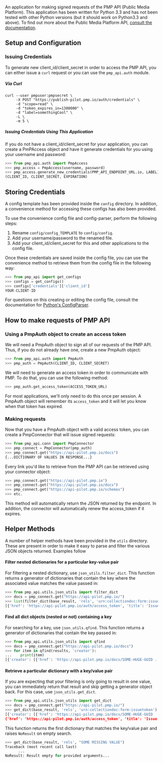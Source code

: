 An application for making signed requests of the PMP API (Public Media Platform). This application has been written for Python 3.3 and has not been tested with other Python versions (but it should work on Python3.3 and above). To find out more about the Public Media Platform API, [consult the documentation](https://github.com/publicmediaplatform/pmpdocs/wiki).

## Setup and Configuration

### Issuing Credentials

To generate new client_id/client_secret in order to access the PMP API, you can either issue a `curl` request or you can use the `pmp_api.auth` module.

##### Via Curl

```
curl --user pmpuser:pmpsecret \
     -X POST "https://publish-pilot.pmp.io/auth/credentials" \
     -d "scope=read" \
     -d "token_expires_in=1380000" \
     -d "label=somethingCool" \
     -L \
     -m 5 \
```
##### Issuing Credentials Using This Application

If you do not have a client_id/client_secret for your application, you can create a PmPAccess object and have it generate credentials for you using your username and password:

```python
>>> from pmp_api.auth import PmpAccess
>>> pmp_access = PmpAccess(username, password)
>>> pmp_access.generate_new_credentials(PMP_API_ENDPOINT_URL.io, LABEL)
(CLIENT_ID, CLIENT_SECRET, EXPIRATION)
```

## Storing Credentials

A config template has been provided inside the `config` directory. In addition, a convenience method for accessing these configs has also been provided. 

To use the convenience config file and config-parser, perform the following steps:

1. Rename `config/config_TEMPLATE` to `config/config`.
2. Add your username/password to the renamed file.
3. Add your client_id/client_secret for this and other applications to the config file. 

Once these credentials are saved inside the config file, you can use the convenience method to retrieve them from the config file in the following way:

```python
>>> from pmp_api import get_configs
>>> configs = get_configs()
>>> configs['credentials']['client_id']
YOUR-CLIENT-ID
```

For questions on this creating or editing the config file, consult the documentation for [Python's ConfigParser](https://docs.python.org/3/library/configparser.html).

## How to make requests of PMP API

### Using a PmpAuth object to create an access token

We will need a PmpAuth object to sign all of our requests of the PMP API. Thus, if you do not already have one, create a new PmpAuth object:
```python
>>> from pmp_api.auth import PmpAuth
>>> pmp_auth = PmpAuth(CLIENT_ID, CLIENT_SECRET)
```

We will need to generate an access token in order to communicate with PMP. To do that, you can use the following method:
```python
>>> pmp_auth.get_access_token(ACCESS_TOKEN_URL)
```

For most applications, we'll only need to do this once per session. A PmpAuth object will remember its `access_token` and it will let you know when that token has expired. 

### Making requests
Now that you have a PmpAuth object with a valid access token, you can create a PmpConnector that will issue signed requests:

```python
>>> from pmp_api.conn import PmpConnector
>>> pmp_connect = PmpConnector(pmp_auth)
>>> pmp_connect.get("https://api-pilot.pmp.io/docs")
{...DICTIONARY OF VALUES IN RESPONSE...}
```

Every link you'd like to retrieve from the PMP API can be retrieved using your connector object:
```python
>>> pmp_connect.get("https://api-pilot.pmp.io")
>>> pmp_connect.get("https://api-pilot.pmp.io/docs")
>>> pmp_connect.get("https://api-pilot.pmp.io/schemas")
>>> etc.
```

This method will automatically return the JSON returned by the endpoint. In addition, the connector will automatically renew the access_token if it expires.


## Helper Methods

A number of helper methods have been provided in the `utils` directory. These are present in order to make it easy to parse and filter the various JSON objects returned. Examples follow

#### Filter nested dictionaries for a particular key-value pair

For filtering a nested dictionary, use `json_utils.filter_dict`. This function returns a generator of dictionaries that contain the key where the associated value matches the value passed in:

```python
>>> from pmp_api.utils.json_utils import filter_dict
>>> docs = pmp_connect.get("https://api-pilot.pmp.io/")
>>> list(filter_dict(base_result, 'rels', 'urn:collectiondoc:form:issuetoken'))
[{'href': 'https://api-pilot.pmp.io/auth/access_token', 'title': 'Issue OAuth2 Token', 'rels': ['urn:collectiondoc:form:issuetoken'], 'hints': {'docs': 'http://docs.pmp.io/wiki/Authentication-Model#token-management', 'allow': ['POST']}}]
```

#### Find all dict objects (nested or not) containing a key

For searching for a key, use `json_utils.qfind`. This function returns a generator of dictionaries that contain the key passed in:

```python
>>> from pmp_api.utils.json_utils import qfind
>>> docs = pmp_connect.get("https://api-pilot.pmp.io/docs")
>>> for item in qfind(results, 'creator'):
...    print(item)
[{'creator': [{'href': 'https://api-pilot.pmp.io/docs/SOME-HUGE-GUID ...
```


#### Retrieve a particular dictionary with a key/value pair

If you are expecting that your filtering is only going to result in one value, you can immediately return that result and skip getting a generator object back. For this case, use `json_utils.get_dict`. 

```python
>>> from pmp_api.utils.json_utils import get_dict
>>> docs = pmp_connect.get("https://api-pilot.pmp.io/")
>>> get_dict(base_result, 'rels', 'urn:collectiondoc:form:issuetoken')
[{'creator': [{'href': 'https://api-pilot.pmp.io/docs/SOME-HUGE-GUID
{'href': 'https://api-pilot.pmp.io/auth/access_token', 'title': 'Issue OAuth2 Token', 'rels': ['urn:collectiondoc:form:issuetoken'], 'hints': {'docs': 'http://docs.pmp.io/wiki/Authentication-Model#token-management', 'allow': ['POST']}
```

This function returns the first dictionary that matches the key/value pair and raises `NoResult` on empty search.

```python
>>> get_dict(base_result, 'rels', "SOME MISSING VALUE")
Traceback (most recent call last)
	  ...
NoResult: Result empty for provided arguments...
```
